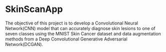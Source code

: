 # SkinScanApp
The objective of this project is to develop a Convolutional Neural Network(CNN) model that can accurately diagnose skin lesions to one of seven classes using the MNIST Skin Cancer dataset and data augmentation methods from a Deep Convolutional Generative Adversarial Network(DCGAN).
